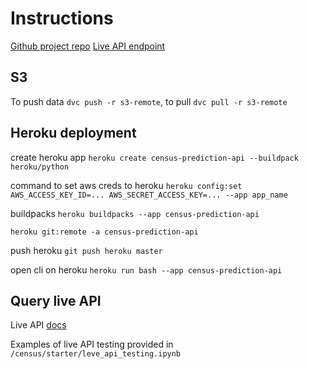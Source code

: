 # Instructions

[Github project repo](https://github.com/RudyiVT/nd0821-c3-starter-code)
[Live API endpoint](https://census-prediction-api.herokuapp.com)

## S3
To push data `dvc push -r s3-remote`, to pull `dvc pull -r s3-remote`

## Heroku deployment
create heroku app `heroku create census-prediction-api --buildpack heroku/python`

command to set aws creds to heroku `heroku config:set AWS_ACCESS_KEY_ID=... AWS_SECRET_ACCESS_KEY=... --app app_name`

buildpacks `heroku buildpacks --app census-prediction-api`

`heroku git:remote -a census-prediction-api`

push heroku `git push heroku master`

open cli on heroku `heroku run bash --app census-prediction-api`


## Query live API
Live API [docs](https://census-prediction-api.herokuapp.com/docs)

Examples of live API testing provided in `/census/starter/leve_api_testing.ipynb`